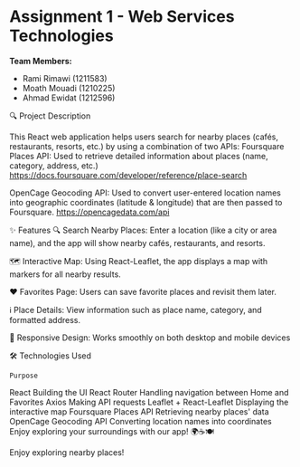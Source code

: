 # Assignment 1 - Web Services Technologies

**Team Members:**
- Rami Rimawi (1211583)
- Moath Mouadi (1210225)
- Ahmad Ewidat (1212596)

🔍 Project Description

This React web application helps users search for nearby places (cafés, restaurants, resorts, etc.) by using a combination of two APIs:
Foursquare Places API: Used to retrieve detailed information about places (name, category, address, etc.) https://docs.foursquare.com/developer/reference/place-search

OpenCage Geocoding API: Used to convert user-entered location names into geographic coordinates (latitude & longitude) that are then passed to Foursquare. https://opencagedata.com/api


✨ Features
🔍 Search Nearby Places:
Enter a location (like a city or area name), and the app will show nearby cafés, restaurants, and resorts.

🗺️ Interactive Map:
Using React-Leaflet, the app displays a map with markers for all nearby results.

❤️ Favorites Page:
Users can save favorite places and revisit them later.

ℹ️ Place Details:
View information such as place name, category, and formatted address.

📱 Responsive Design:
Works smoothly on both desktop and mobile devices

🛠️ Technologies Used

	Purpose
React	Building the UI
React Router	Handling navigation between Home and Favorites
Axios	Making API requests
Leaflet + React-Leaflet	Displaying the interactive map
Foursquare Places API	Retrieving nearby places' data
OpenCage Geocoding API	Converting location names into coordinates
Enjoy exploring your surroundings with our app! 🌍☕🍽️


Enjoy exploring nearby places!
